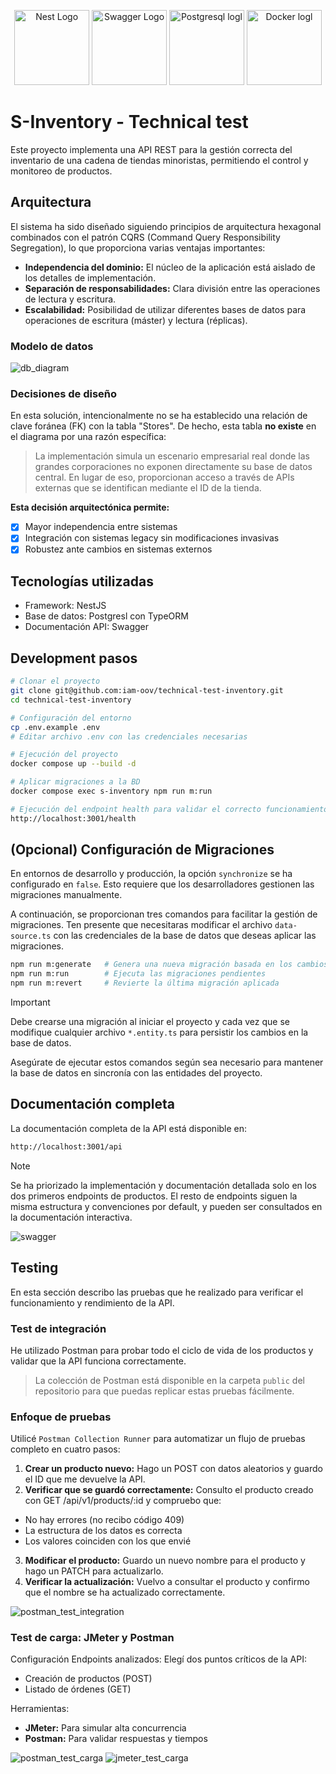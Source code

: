 <p align="center">
  <a href="http://nestjs.com/" target="blank"><img src="https://nestjs.com/img/logo-small.svg" width="120" alt="Nest Logo" /></a>
  <a href="https://swagger.io/" target="blank"><img src="https://static-00.iconduck.com/assets.00/swagger-icon-512x512-halz44im.png" width="120" alt="Swagger Logo" /></a>
  <a href="https://www.postgresql.org/" target="blank"><img src="https://www.postgresql.org/media/img/about/press/elephant.png" width="120" alt="Postgresql logl" /></a>
  <a href="https://www.docker.com/" target="blank"><img src="https://svgmix.com/uploads/9e11e2-docker-icon.svg" width="120" alt="Docker logl" /></a>
</p>

# S-Inventory - Technical test

Este proyecto implementa una API REST para la gestión correcta del inventario de una cadena de tiendas minoristas, permitiendo el control y monitoreo de productos.

## Arquitectura

El sistema ha sido diseñado siguiendo principios de arquitectura hexagonal combinados con el patrón CQRS (Command Query Responsibility Segregation), lo que proporciona varias ventajas importantes:

- **Independencia del dominio:** El núcleo de la aplicación está aislado de los detalles de implementación.
- **Separación de responsabilidades:** Clara división entre las operaciones de lectura y escritura.
- **Escalabilidad:** Posibilidad de utilizar diferentes bases de datos para operaciones de escritura (máster) y lectura (réplicas).

### Modelo de datos

![db_diagram](./public/images/db-diagram.png)

### Decisiones de diseño

En esta solución, intencionalmente no se ha establecido una relación de clave foránea (FK) con la tabla "Stores". De hecho, esta tabla **no existe** en el diagrama por una razón específica:

> La implementación simula un escenario empresarial real donde las grandes corporaciones no exponen directamente su base de datos central. En lugar de eso, proporcionan acceso a través de APIs externas que se identifican mediante el ID de la tienda.

**Esta decisión arquitectónica permite:**

- [x] Mayor independencia entre sistemas
- [x] Integración con sistemas legacy sin modificaciones invasivas
- [x] Robustez ante cambios en sistemas externos

## Tecnologías utilizadas

- Framework: NestJS
- Base de datos: Postgresl con TypeORM
- Documentación API: Swagger

## Development pasos

```bash
# Clonar el proyecto
git clone git@github.com:iam-oov/technical-test-inventory.git
cd technical-test-inventory

# Configuración del entorno
cp .env.example .env
# Editar archivo .env con las credenciales necesarias

# Ejecución del proyecto
docker compose up --build -d

# Aplicar migraciones a la BD
docker compose exec s-inventory npm run m:run

# Ejecución del endpoint health para validar el correcto funcionamiento
http://localhost:3001/health
```

## (Opcional) Configuración de Migraciones

En entornos de desarrollo y producción, la opción `synchronize` se ha configurado en `false`. Esto requiere que los desarrolladores gestionen las migraciones manualmente.

A continuación, se proporcionan tres comandos para facilitar la gestión de migraciones. Ten presente que necesitaras modificar el archivo `data-source.ts` con las credenciales de la base de datos que deseas aplicar las migraciones.

```bash
npm run m:generate   # Genera una nueva migración basada en los cambios realizados en las entidades
npm run m:run        # Ejecuta las migraciones pendientes
npm run m:revert     # Revierte la última migración aplicada
```

> [!IMPORTANT]
> Debe crearse una migración al iniciar el proyecto y cada vez que se modifique cualquier archivo `*.entity.ts` para persistir los cambios en la base de datos.

Asegúrate de ejecutar estos comandos según sea necesario para mantener la base de datos en sincronía con las entidades del proyecto.

## Documentación completa

La documentación completa de la API está disponible en:

```bash
http://localhost:3001/api
```

> [!NOTE]
> Se ha priorizado la implementación y documentación detallada solo en los dos primeros endpoints de productos. El resto de endpoints siguen la misma estructura y convenciones por default, y pueden ser consultados en la documentación interactiva.

![swagger](./public/images/swagger.png)

## Testing

En esta sección describo las pruebas que he realizado para verificar el funcionamiento y rendimiento de la API.

### Test de integración

He utilizado Postman para probar todo el ciclo de vida de los productos y validar que la API funciona correctamente.

> La colección de Postman está disponible en la carpeta `public` del repositorio para que puedas replicar estas pruebas fácilmente.

### Enfoque de pruebas

Utilicé `Postman Collection Runner` para automatizar un flujo de pruebas completo en cuatro pasos:

1. **Crear un producto nuevo:** Hago un POST con datos aleatorios y guardo el ID que me devuelve la API.
2. **Verificar que se guardó correctamente:** Consulto el producto creado con GET /api/v1/products/:id y compruebo que:

- No hay errores (no recibo código 409)
- La estructura de los datos es correcta
- Los valores coinciden con los que envié

3. **Modificar el producto:** Guardo un nuevo nombre para el producto y hago un PATCH para actualizarlo.
4. **Verificar la actualización:** Vuelvo a consultar el producto y confirmo que el nombre se ha actualizado correctamente.

![postman_test_integration](./public/images/postman_test_integration.png)

### Test de carga: JMeter y Postman

Configuración
Endpoints analizados: Elegí dos puntos críticos de la API:

- Creación de productos (POST)
- Listado de órdenes (GET)

Herramientas:

- **JMeter:** Para simular alta concurrencia
- **Postman:** Para validar respuestas y tiempos

![postman_test_carga](./public/images/postman_test_carga.png)
![jmeter_test_carga](./public/images/jmeter_test_carga2.png)
